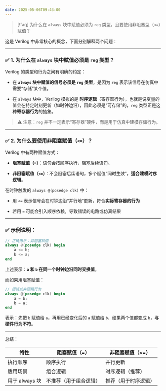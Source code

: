 ```yaml
---
date: 2025-05-06T09:43:00
---
```


> [!faq]
> 为什么在 `always` 块中赋值必须为 `reg` 类型，且要使用非阻塞型（`<=`）赋值？

这是 Verilog 中非常核心的概念，下面分别解释两个问题：

---

### ✅ 1. **为什么在 `always` 块中赋值必须是 `reg` 类型？**

Verilog 的类型和行为之间有明确的约定：

- 在 **`always` 块中赋值的信号必须是 `reg` 类型**，是因为 `reg` 表示该信号在仿真中需要“存储”某个值。
    
- 在 `always` 块中，Verilog 模拟的是 **时序逻辑**（寄存器行为），也就是说变量的值会在特定时刻更新（如时钟边沿），因此必须是“可存储”的，`reg` 类型正是这种**寄存器行为**的抽象。
    

> ⚠️ 注意：`reg` 并不一定表示“寄存器”硬件，而是用于仿真中建模存储行为。

---

### ✅ 2. **为什么要使用非阻塞赋值（`<=`）？**

Verilog 中有两种赋值方式：

- **阻塞赋值（`=`）**：语句会按顺序执行，阻塞后续语句。
    
- **非阻塞赋值（`<=`）**：不会阻塞后续语句，多个赋值“同时生效”，**适合建模时序逻辑**。
    

在时钟触发的 `always @(posedge clk)` 中：

- 用 `<=` 表示信号会在时钟边沿“并行地”更新，符合**实际寄存器的行为**
    
- 若用 `=` 可能会引入顺序依赖，导致错误的电路或仿真结果
    

---

### ✅ 示例说明：

```verilog
// 正确用法：非阻塞赋值
always @(posedge clk) begin
    a <= b;
    b <= a;
end
```

上述表示：**`a` 和 `b` 在同一个时钟边沿同时交换值**。

而如果用阻塞赋值：

```verilog
// 错误或非预期行为
always @(posedge clk) begin
    a = b;
    b = a;
end
```

表示：先把 `b` 赋值给 `a`，再用已经变化后的 `a` 赋值给 `b`，结果两个值都变成 `b`，**与硬件行为不符**。

---

总结：

|特性|阻塞赋值（=）|非阻塞赋值（<=）|
|---|---|---|
|执行顺序|顺序执行|并行更新|
|适用场景|组合逻辑|时序逻辑（推荐）|
|用于 always 块|不推荐（用于组合逻辑）|推荐（用于时序逻辑）|
